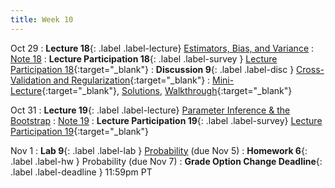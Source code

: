 ```yaml
---
title: Week 10
---
```



Oct 29
: **Lecture 18**{: .label .label-lecture} [Estimators, Bias, and Variance](lecture/lec18)
    : [Note 18](https://ds100.org/course-notes/probability_2/probability_2.html)
: **Lecture Participation 18**{: .label .label-survey } [Lecture Participation 18](https://app.sli.do/event/hnLsquGDpdeGk6sf3Z3YEg/embed/polls/626c4d43-7861-4ec5-9965-aa82f1103b33){:target="_blank"}
: **Discussion 9**{: .label .label-disc } [Cross-Validation and Regularization](https://drive.google.com/file/d/1asMcoIisAkk9zTX4nSUazVm6ToPjfBRT/view?usp=sharing){:target="_blank"}
    : [Mini-Lecture](https://youtu.be/fii089-AWeA){:target="_blank"}, [Solutions](https://drive.google.com/file/d/1iLWl2_DkA-PRNnKCMPTivaufEB0iksjI/view?usp=sharing), [Walkthrough](https://www.youtube.com/watch?v=paMknznmaMM){:target="_blank"}

Oct 31
: **Lecture 19**{: .label .label-lecture} [Parameter Inference & the Bootstrap](lecture/lec19)
    : [Note 19](https://ds100.org/course-notes/inference_causality/inference_causality.html)
: **Lecture Participation 19**{: .label .label-survey} [Lecture Participation 19](https://app.sli.do/event/edfuu2siDSV7pr2AajTWFm/embed/polls/dfddb7c8-042d-4272-ad53-57155b7ef3d43){:target="_blank"}


Nov 1
: **Lab 9**{: .label .label-lab }  [Probability](https://data100.datahub.berkeley.edu/hub/user-redirect/git-pull?repo=https%3A%2F%2Fgithub.com%2FDS-100%2Ffa24-student&urlpath=lab%2Ftree%2Ffa24-student%2Flab%2Flab09%2Flab09.ipynb&branch=main) (due Nov 5)
: **Homework 6**{: .label .label-hw } Probability (due Nov 7)
: **Grade Option Change Deadline**{: .label .label-deadline } 11:59pm PT